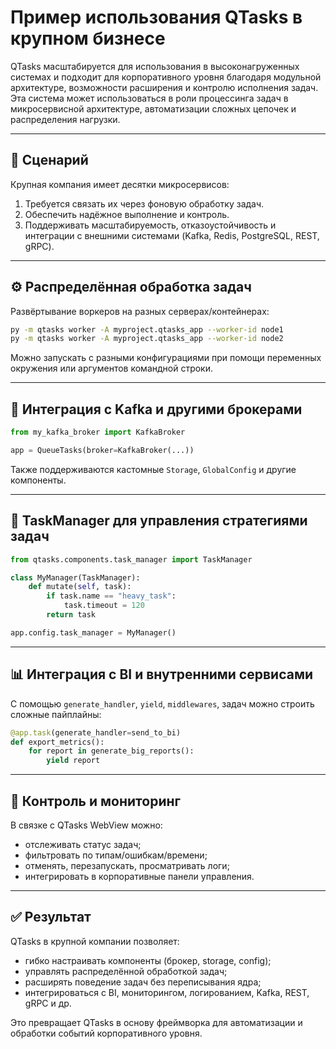 # Пример использования QTasks в крупном бизнесе

QTasks масштабируется для использования в высоконагруженных системах и подходит для корпоративного уровня благодаря модульной архитектуре, возможности расширения и контролю исполнения задач. Эта система может использоваться в роли процессинга задач в микросервисной архитектуре, автоматизации сложных цепочек и распределения нагрузки.

---

## 🏢 Сценарий

Крупная компания имеет десятки микросервисов:

1. Требуется связать их через фоновую обработку задач.
2. Обеспечить надёжное выполнение и контроль.
3. Поддерживать масштабируемость, отказоустойчивость и интеграции с внешними системами (Kafka, Redis, PostgreSQL, REST, gRPC).

---

## ⚙️ Распределённая обработка задач

Развёртывание воркеров на разных серверах/контейнерах:

```bash
py -m qtasks worker -A myproject.qtasks_app --worker-id node1
py -m qtasks worker -A myproject.qtasks_app --worker-id node2
```

Можно запускать с разными конфигурациями при помощи переменных окружения или аргументов командной строки.

---

## 🔀 Интеграция с Kafka и другими брокерами

```python
from my_kafka_broker import KafkaBroker

app = QueueTasks(broker=KafkaBroker(...))
```

Также поддерживаются кастомные `Storage`, `GlobalConfig` и другие компоненты.

---

## 🧩 TaskManager для управления стратегиями задач

```python
from qtasks.components.task_manager import TaskManager

class MyManager(TaskManager):
    def mutate(self, task):
        if task.name == "heavy_task":
            task.timeout = 120
        return task

app.config.task_manager = MyManager()
```

---

## 📊 Интеграция с BI и внутренними сервисами

С помощью `generate_handler`, `yield`, `middlewares`, задач можно строить сложные пайплайны:

```python
@app.task(generate_handler=send_to_bi)
def export_metrics():
    for report in generate_big_reports():
        yield report
```

---

## 🧠 Контроль и мониторинг

В связке с QTasks WebView можно:

* отслеживать статус задач;
* фильтровать по типам/ошибкам/времени;
* отменять, перезапускать, просматривать логи;
* интегрировать в корпоративные панели управления.

---

## ✅ Результат

QTasks в крупной компании позволяет:

* гибко настраивать компоненты (брокер, storage, config);
* управлять распределённой обработкой задач;
* расширять поведение задач без переписывания ядра;
* интегрироваться с BI, мониторингом, логированием, Kafka, REST, gRPC и др.

Это превращает QTasks в основу фреймворка для автоматизации и обработки событий корпоративного уровня.

